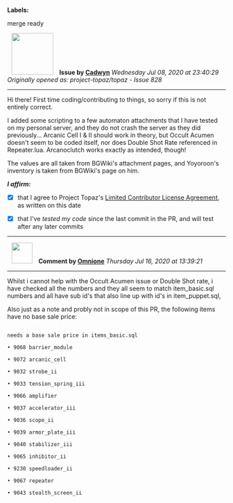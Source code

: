 **Labels:**

merge ready



<a href="https://github.com/Cadwyn"><img src="https://avatars0.githubusercontent.com/u/67503172?v=4" width="96" height="96" hspace="10"></img></a> **Issue by [Cadwyn](https://github.com/Cadwyn)**
_Wednesday Jul 08, 2020 at 23:40:29_
_Originally opened as: project-topaz/topaz - Issue 828_

----

Hi there! First time coding/contributing to things, so sorry if this is not entirely correct.

I added some scripting to a few automaton attachments that I have tested on my personal server, and they do not crash the server as they did previously... Arcanic Cell I & II should work in theory, but Occult Acumen doesn't seem to be coded itself, nor does Double Shot Rate referenced in Repeater.lua. Arcanoclutch works exactly as intended, though!

The values are all taken from BGWiki's attachment pages, and Yoyoroon's inventory is taken from BGWiki's page on him.

<!-- place 'x' mark between square [] brackets to affirm: -->
**_I affirm:_**
- [x] that I agree to Project Topaz's [Limited Contributor License Agreement](http://project-topaz.com/blob/release/CONTRIBUTOR_AGREEMENT.md), as written on this date
- [x] that I've _tested my code_ since the last commit in the PR, and will test after any later commits




----
<a href="https://github.com/Omnione"><img src="https://avatars2.githubusercontent.com/u/10185476?v=4" width="48" height="48" hspace="10"></img></a> **Comment by [Omnione](https://github.com/Omnione)**
_Thursday Jul 16, 2020 at 13:39:21_

----

Whilst i cannot help with the Occult Acumen issue or Double Shot rate, i have checked all the numbers and they all seem to match item_basic.sql numbers and all have sub id's that also line up with id's in item_puppet.sql,

Also just as a note and probly not in scope of this PR, the following items have no base sale price:

```
needs a base sale price in items_basic.sql
• 9068 barrier_module
• 9072 arcanic_cell
• 9032 strobe_ii
• 9033 tension_spring_iii
• 9066 amplifier
• 9037 accelerator_iii
• 9036 scope_ii
• 9039 armor_plate_iii
• 9040 stabilizer_iii
• 9065 inhibitor_ii
• 9230 speedloader_ii
• 9067 repeater
• 9043 stealth_screen_ii
```
